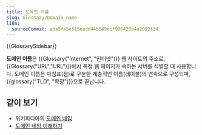 ```yaml
---
title: 도메인 이름
slug: Glossary/Domain_name
l10n:
  sourceCommit: ada5fa5ef15eadd44b549ecf906423b4a2092f34
---
```


{{GlossarySidebar}}

**도메인 이름**은 {{Glossary("Internet", "인터넷")}} 웹 사이트의 주소로, {{Glossary("URL","URL")}}에서 특정 웹 페이지가 속하는 서버를 식별할 때 사용합니다. 도메인 이름은 마침표(점)로 구분한 계층적인 이름(레이블)의 연속으로 구성되며, {{glossary("TLD", "확장")}}으로 끝납니다.

## 같이 보기

- 위키피디아의 [도메인 네임](https://ko.wikipedia.org/wiki/%EB%8F%84%EB%A9%94%EC%9D%B8_%EB%84%A4%EC%9E%84)
- [도메인 네임 이해하기](/ko/docs/Learn/Common_questions/What_is_a_domain_name)
